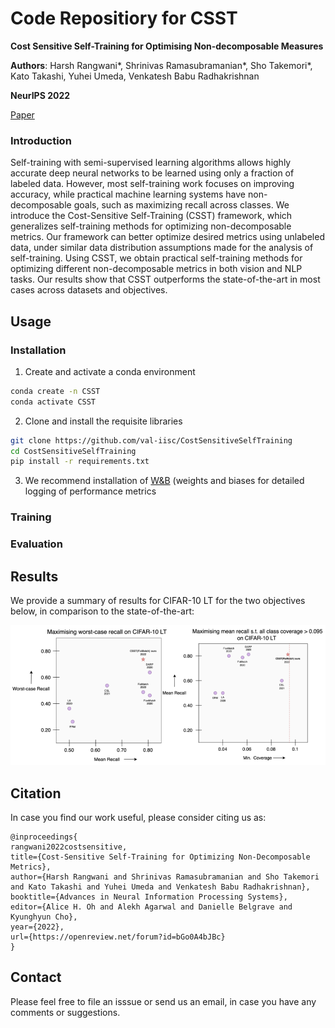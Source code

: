 # Code Repositiory for CSST
**Cost Sensitive Self-Training for Optimising Non-decomposable Measures** 

**Authors**: Harsh Rangwani*, Shrinivas Ramasubramanian*, Sho Takemori*, Kato Takashi, Yuhei Umeda, Venkatesh Babu Radhakrishnan  

**NeurIPS 2022**  

[Paper](https://openreview.net/pdf?id=bGo0A4bJBc)

### Introduction 
Self-training with semi-supervised learning algorithms allows highly accurate deep neural networks to be learned using only a fraction of labeled data. However, most self-training work focuses on improving accuracy, while practical machine learning systems have non-decomposable goals, such as maximizing recall across classes. We introduce the Cost-Sensitive Self-Training (CSST) framework, which generalizes self-training methods for optimizing non-decomposable metrics. Our framework can better optimize desired metrics using unlabeled data, under similar data distribution assumptions made for the analysis of self-training. Using CSST, we obtain practical self-training methods for optimizing different non-decomposable metrics in both vision and NLP tasks. Our results show that CSST outperforms the state-of-the-art in most cases across datasets and objectives.

## Usage

### Installation

1. Create and activate a conda environment
```bash
conda create -n CSST
conda activate CSST
```
2. Clone and install the requisite libraries
```bash
git clone https://github.com/val-iisc/CostSensitiveSelfTraining
cd CostSensitiveSelfTraining
pip install -r requirements.txt
```
3. We recommend installation of [W&B](https://wandb.ai/) (weights and biases for detailed logging of performance metrics 

### Training

### Evaluation

## Results
We provide a summary of results for CIFAR-10 LT for the two objectives below, in comparison to the state-of-the-art:

![Result Image](result-csst-neurips2022.png)



## Citation
In case you find our work useful, please consider citing us as:
```
@inproceedings{
rangwani2022costsensitive,
title={Cost-Sensitive Self-Training for Optimizing Non-Decomposable Metrics},
author={Harsh Rangwani and Shrinivas Ramasubramanian and Sho Takemori and Kato Takashi and Yuhei Umeda and Venkatesh Babu Radhakrishnan},
booktitle={Advances in Neural Information Processing Systems},
editor={Alice H. Oh and Alekh Agarwal and Danielle Belgrave and Kyunghyun Cho},
year={2022},
url={https://openreview.net/forum?id=bGo0A4bJBc}
}
```
## Contact
Please feel free to file an isssue or send us an email, in case you have any comments or suggestions.
